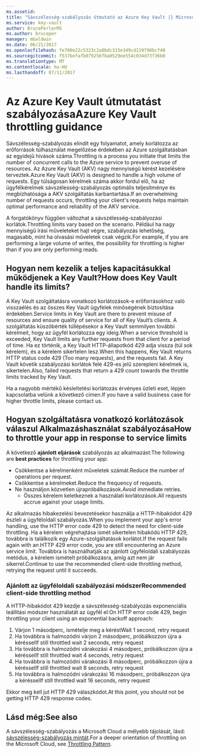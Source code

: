 ```yaml
---
ms.assetid: 
title: "Sávszélesség-szabályozás útmutató az Azure Key Vault |} Microsoft Docs"
ms.service: key-vault
author: BrucePerlerMS
ms.author: bruceper
manager: mbaldwin
ms.date: 06/21/2017
ms.openlocfilehash: fe700e22c5323c2a0bdc315e349cd119798bcf40
ms.sourcegitcommit: f537befafb079256fba0529ee554c034d73f36b0
ms.translationtype: MT
ms.contentlocale: hu-HU
ms.lasthandoff: 07/11/2017
---
```

# <a name="azure-key-vault-throttling-guidance"></a><span data-ttu-id="636b3-102">Az Azure Key Vault útmutatást szabályozása</span><span class="sxs-lookup"><span data-stu-id="636b3-102">Azure Key Vault throttling guidance</span></span>

<span data-ttu-id="636b3-103">Sávszélesség-szabályozás elindít egy folyamatot, amely korlátozza az erőforrások túlhasználat megelőzése érdekében az Azure szolgáltatásban az egyidejű hívások száma.</span><span class="sxs-lookup"><span data-stu-id="636b3-103">Throttling is a process you initiate that limits the number of concurrent calls to the Azure service to prevent overuse of resources.</span></span> <span data-ttu-id="636b3-104">Az Azure Key Vault (AKV) nagy mennyiségű kérést kezelésére terveztek.</span><span class="sxs-lookup"><span data-stu-id="636b3-104">Azure Key Vault (AKV) is designed to handle a high volume of requests.</span></span> <span data-ttu-id="636b3-105">Egy túlságosan kérelmek száma akkor fordul elő, ha az ügyfélkérelmek sávszélesség-szabályozás optimális teljesítménye és megbízhatósága a AKV szolgáltatás karbantartása.</span><span class="sxs-lookup"><span data-stu-id="636b3-105">If an overwhelming number of requests occurs, throttling your client's requests helps maintain optimal performance and reliability of the AKV service.</span></span>

<span data-ttu-id="636b3-106">A forgatókönyv függően változhat a sávszélesség-szabályozási korlátok.</span><span class="sxs-lookup"><span data-stu-id="636b3-106">Throttling limits vary based on the scenario.</span></span> <span data-ttu-id="636b3-107">Például ha nagy mennyiségű írási műveleteket hajt végre, szabályozás lehetőség, magasabb, mint ha olvasási műveletek csak végzik.</span><span class="sxs-lookup"><span data-stu-id="636b3-107">For example, if you are performing a large volume of writes, the possibility for throttling is higher than if you are only performing reads.</span></span>

## <a name="how-does-key-vault-handle-its-limits"></a><span data-ttu-id="636b3-108">Hogyan nem kezelik a teljes kapacitásukkal működjenek a Key Vault?</span><span class="sxs-lookup"><span data-stu-id="636b3-108">How does Key Vault handle its limits?</span></span>

<span data-ttu-id="636b3-109">A Key Vault szolgáltatásra vonatkozó korlátozások-e erőforrásokhoz való visszaélés és az összes Key Vault ügyfelek minőségének biztosítása érdekében.</span><span class="sxs-lookup"><span data-stu-id="636b3-109">Service limits in Key Vault are there to prevent misuse of resources and ensure quality of service for all of Key Vault’s clients.</span></span> <span data-ttu-id="636b3-110">A szolgáltatás küszöbérték túllépésekor a Key Vault semmilyen további kérelmeit, hogy az ügyfél korlátozza egy ideig.</span><span class="sxs-lookup"><span data-stu-id="636b3-110">When a service threshold is exceeded, Key Vault limits any further requests from that client for a period of time.</span></span> <span data-ttu-id="636b3-111">Ha ez történik, a Key Vault HTTP-állapotkód 429 adja vissza (túl sok kérelem), és a kérelem sikertelen lesz.</span><span class="sxs-lookup"><span data-stu-id="636b3-111">When this happens, Key Vault returns HTTP status code 429 (Too many requests), and the requests fail.</span></span> <span data-ttu-id="636b3-112">A Key Vault követik szabályozási korlátok felé 429-es jelű szerepleni kérelmek is, sikertelen.</span><span class="sxs-lookup"><span data-stu-id="636b3-112">Also, failed requests that return a 429 count towards the throttle limits tracked by Key Vault.</span></span> 

<span data-ttu-id="636b3-113">Ha a nagyobb mértékű késleltetési korlátozás érvényes üzleti eset, lépjen kapcsolatba velünk a következő címen.</span><span class="sxs-lookup"><span data-stu-id="636b3-113">If you have a valid business case for higher throttle limits, please contact us.</span></span>


## <a name="how-to-throttle-your-app-in-response-to-service-limits"></a><span data-ttu-id="636b3-114">Hogyan szolgáltatásra vonatkozó korlátozások válaszul Alkalmazáshasználat szabályozása</span><span class="sxs-lookup"><span data-stu-id="636b3-114">How to throttle your app in response to service limits</span></span>

<span data-ttu-id="636b3-115">A következő **ajánlott eljárások** szabályozás az alkalmazást:</span><span class="sxs-lookup"><span data-stu-id="636b3-115">The following are **best practices** for throttling your app:</span></span>
- <span data-ttu-id="636b3-116">Csökkentse a kérelmenként műveletek számát.</span><span class="sxs-lookup"><span data-stu-id="636b3-116">Reduce the number of operations per request.</span></span>
- <span data-ttu-id="636b3-117">Csökkentse a kérelmeket.</span><span class="sxs-lookup"><span data-stu-id="636b3-117">Reduce the frequency of requests.</span></span>
- <span data-ttu-id="636b3-118">Ne használjon közvetlen újrapróbálkozások.</span><span class="sxs-lookup"><span data-stu-id="636b3-118">Avoid immediate retries.</span></span> 
    - <span data-ttu-id="636b3-119">Összes kérelem keletkeznek a használati korlátozások.</span><span class="sxs-lookup"><span data-stu-id="636b3-119">All requests accrue against your usage limits.</span></span>

<span data-ttu-id="636b3-120">Az alkalmazás hibakezelési bevezetésekor használja a HTTP-hibakódot 429 észleli a ügyféloldali szabályozás.</span><span class="sxs-lookup"><span data-stu-id="636b3-120">When you implement your app's error handling, use the HTTP error code 429 to detect the need for client-side throttling.</span></span> <span data-ttu-id="636b3-121">Ha a kérelem végrehajtása ismét sikertelen hibakódú HTTP 429, továbbra is találkozik egy Azure-szolgáltatások korlátot.</span><span class="sxs-lookup"><span data-stu-id="636b3-121">If the request fails again with an HTTP 429 error code, you are still encountering an Azure service limit.</span></span> <span data-ttu-id="636b3-122">Továbbra is használhatják az ajánlott ügyféloldali szabályozás metódus, a kérelem ismételt próbálkozásra, amíg azt nem jár sikerrel.</span><span class="sxs-lookup"><span data-stu-id="636b3-122">Continue to use the recommended client-side throttling method, retrying the request until it succeeds.</span></span>

### <a name="recommended-client-side-throttling-method"></a><span data-ttu-id="636b3-123">Ajánlott az ügyféloldali szabályozási módszer</span><span class="sxs-lookup"><span data-stu-id="636b3-123">Recommended client-side throttling method</span></span>

<span data-ttu-id="636b3-124">A HTTP-hibakódot 429 kezdje a sávszélesség-szabályozás exponenciális leállítási módszer használatát az ügyfél el:</span><span class="sxs-lookup"><span data-stu-id="636b3-124">On HTTP error code 429, begin throttling your client using an exponential backoff approach:</span></span>

1. <span data-ttu-id="636b3-125">Várjon 1 másodperc, ismételje meg a kérést</span><span class="sxs-lookup"><span data-stu-id="636b3-125">Wait 1 second, retry request</span></span>
2. <span data-ttu-id="636b3-126">Ha továbbra is halmozódni várjon 2 másodperc, próbálkozzon újra a kéréssel</span><span class="sxs-lookup"><span data-stu-id="636b3-126">If still throttled wait 2 seconds, retry request</span></span>
3. <span data-ttu-id="636b3-127">Ha továbbra is halmozódni várakozási 4 másodperc, próbálkozzon újra a kéréssel</span><span class="sxs-lookup"><span data-stu-id="636b3-127">If still throttled wait 4 seconds, retry request</span></span>
4. <span data-ttu-id="636b3-128">Ha továbbra is halmozódni várakozási 8 másodperc, próbálkozzon újra a kéréssel</span><span class="sxs-lookup"><span data-stu-id="636b3-128">If still throttled wait 8 seconds, retry request</span></span>
5. <span data-ttu-id="636b3-129">Ha továbbra is halmozódni várakozási 16 másodperc, próbálkozzon újra a kéréssel</span><span class="sxs-lookup"><span data-stu-id="636b3-129">If still throttled wait 16 seconds, retry request</span></span>

<span data-ttu-id="636b3-130">Ekkor meg kell jut HTTP 429 válaszkódot.</span><span class="sxs-lookup"><span data-stu-id="636b3-130">At this point, you should not be getting HTTP 429 response codes.</span></span>

## <a name="see-also"></a><span data-ttu-id="636b3-131">Lásd még:</span><span class="sxs-lookup"><span data-stu-id="636b3-131">See also</span></span>

<span data-ttu-id="636b3-132">A sávszélesség-szabályozás a Microsoft Cloud a mélyebb tájolását, lásd: [sávszélesség-szabályozás mintát](https://docs.microsoft.com/azure/architecture/patterns/throttling).</span><span class="sxs-lookup"><span data-stu-id="636b3-132">For a deeper orientation of throttling on the Microsoft Cloud, see [Throttling Pattern](https://docs.microsoft.com/azure/architecture/patterns/throttling).</span></span>

